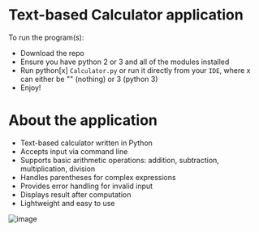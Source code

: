 # Text-based Calculator application 
To run the program(s):
* Download the repo
* Ensure you have python 2 or 3 and all of the modules installed
* Run python[x] `Calculator.py` or run it directly from your `IDE`, where x can either be "" (nothing) or 3 (python 3)
* Enjoy!

# About the application 

* Text-based calculator written in Python
* Accepts input via command line
* Supports basic arithmetic operations: addition, subtraction, multiplication, division
* Handles parentheses for complex expressions
* Provides error handling for invalid input
* Displays result after computation
* Lightweight and easy to use

![image](https://github.com/KhanDevProject/Calculator/assets/69941212/a32c2283-fe36-41d0-a83d-047afca4ae51)
